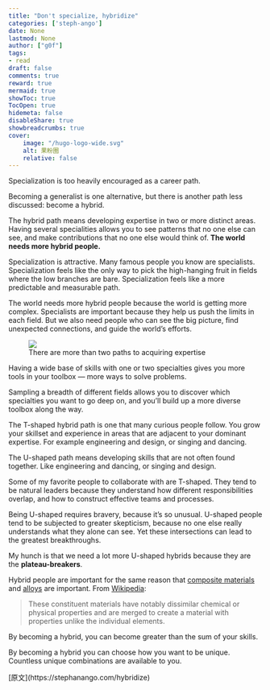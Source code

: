 ```yaml
---
title: "Don't specialize, hybridize"
categories: ['steph-ango']
date: None
lastmod: None
author: ["g0f"]
tags:
- read
draft: false 
comments: true
reward: true 
mermaid: true 
showToc: true 
TocOpen: true 
hidemeta: false 
disableShare: true 
showbreadcrumbs: true 
cover:
    image: "/hugo-logo-wide.svg"
    alt: 果粉圈
    relative: false
---
```


<div>

<p>Specialization is too heavily encouraged as a career path.</p>
<p>Becoming a generalist is one alternative, but there is another path less discussed: become a hybrid.</p>
<p>The hybrid path means developing expertise in two or more distinct areas. Having several specialities allows you to see patterns that no one else can see, and make contributions that no one else would think of. <strong>The world needs more hybrid people.</strong></p>
<p>Specialization is attractive. Many famous people you know are specialists. Specialization feels like the only way to pick the high-hanging fruit in fields where the low branches are bare. Specialization feels like a more predictable and measurable path.</p>
<p>The world needs more hybrid people because the world is getting more complex. Specialists are important because they help us push the limits in each field. But we also need people who can see the big picture, find unexpected connections, and guide the world’s efforts.</p>
<figure>
<img class="multiply invert sst ssb" src="https://kepano.s3.amazonaws.com/generalist-specialist-hybrid.png" style="border-radius: 0;"/>
<figcaption>There are more than two paths to acquiring expertise</figcaption>
</figure>
<p>Having a wide base of skills with one or two specialties gives you more tools in your toolbox — more ways to solve problems.</p>
<p>Sampling a breadth of different fields allows you to discover which specialties you want to go deep on, and you’ll build up a more diverse toolbox along the way.</p>
<p>The T-shaped hybrid path is one that many curious people follow. You grow your skillset and experience in areas that are adjacent to your dominant expertise. For example engineering and design, or singing and dancing.</p>
<p>The U-shaped path means developing skills that are not often found together. Like engineering and dancing, or singing and design.</p>
<p>Some of my favorite people to collaborate with are T-shaped. They tend to be natural leaders because they understand how different responsibilities overlap, and how to construct effective teams and processes.</p>
<p>Being U-shaped requires bravery, because it’s so unusual. U-shaped people tend to be subjected to greater skepticism, because no one else really understands what they alone can see. Yet these intersections can lead to the greatest breakthroughs.</p>
<p>My hunch is that we need a lot more U-shaped hybrids because they are the <strong>plateau-breakers</strong>.</p>
<p>Hybrid people are important for the same reason that <a href="https://en.wikipedia.org/wiki/Composite_material" target="_blank">composite materials</a> and <a href="https://en.wikipedia.org/wiki/Alloy" target="_blank">alloys</a> are important. From <a href="https://en.wikipedia.org/wiki/Composite_material" target="_blank">Wikipedia</a>:</p>
<blockquote>
<p>These constituent materials have notably dissimilar chemical or physical properties and are merged to create a material with properties unlike the individual elements.</p>
</blockquote>
<p>By becoming a hybrid, you can become greater than the sum of your skills.</p>
<p>By becoming a hybrid you can choose how you want to be unique. Countless unique combinations are available to you.</p>

</div>

<div>
[原文](https://stephanango.com/hybridize)
</div>

